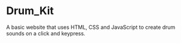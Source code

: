 # Drum_Kit
A basic website that uses HTML, CSS and JavaScript to create drum sounds on a click and keypress.
